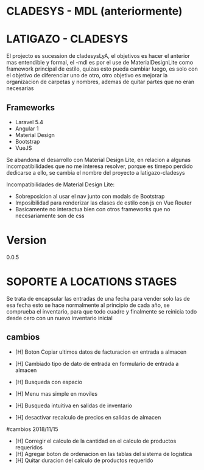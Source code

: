 # CLADESYS - MDL (anteriormente)
# LATIGAZO - CLADESYS

El projecto es sucession de cladesysLyA, el objetivos es hacer el anterior mas entendible y formal, el -mdl es por el use de MaterialDesignLite como framework principal de estilo, quizas esto pueda cambiar luego, es solo con el objetivo de diferenciar uno de otro, otro objetivo es mejorar la organizacion de carpetas y nombres, ademas de quitar partes que no eran necesarias

## Frameworks
- Laravel 5.4
- Angular 1
- Material Design
- Bootstrap
- VueJS

Se abandona el desarrollo con Material Design Lite, en relacion a algunas incompatibilidades que no me interesa resolver, porque es timepo perdido dedicarse a ello, se cambia el nombre del proyecto a latigazo-cladesys

Incompatibilidades de Material Design Lite:
- Sobreposicion al usar el nav junto con modals de Bootstrap
- Imposibilidad para renderizar las clases de estilo con js en Vue Router
- Basicamente no interactua bien con otros frameworks que no necesariamente son de css

# Version
0.0.5

# SOPORTE A LOCATIONS STAGES

Se trata de encapsular las entradas de una fecha para vender solo las de esa fecha
esto se hace normalmente al principio de cada año, se comprueba el inventario, para
que todo cuadre y finalmente se reinicia todo desde cero con un nuevo inventario inicial

## cambios

* [H] Boton Copiar ultimos datos de facturacion en entrada a almacen
* [H] Cambiado tipo de dato de entrada en formulario de entrada a almacen
* [H] Busqueda con espacio
* [H] Menu mas simple en moviles

* [H] Busqueda intuitiva en salidas de inventario
* [H] desactivar recalculo de precios en salidas de almacen

 #cambios 2018/11/15

 * [H] Corregir el calculo de la cantidad en el calculo de productos requeridos
 * [H] Agregar boton de ordenacion en las tablas del sistema de logistica
 * [H] Quitar duracion del calculo de productos requerido
